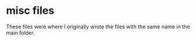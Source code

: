 # misc files

These files were where I originally wrote the files with the same name in the main folder. 
